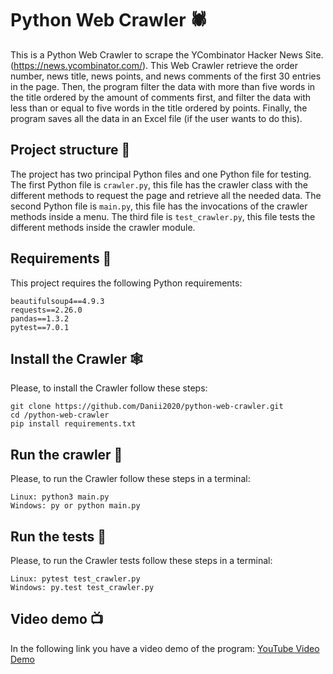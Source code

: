 # Python Web Crawler 🕷️
This is a Python Web Crawler to scrape the YCombinator Hacker News Site. (https://news.ycombinator.com/).
This Web Crawler retrieve the order number, news title, news points, and news comments of the first 30 entries in the page.
Then, the program filter the data with more than five words in the title ordered by the amount of comments first, and filter the data with less than or equal to five words in the title ordered by points.
Finally, the program saves all the data in an Excel file (if the user wants to do this).
## Project structure 🌲
The project has two principal Python files and one Python file for testing.
The first Python file is `crawler.py`, this file has the crawler class with the different methods to request the page and retrieve all the needed data.
The second Python file is `main.py`, this file has the invocations of the crawler methods inside a menu.
The third file is `test_crawler.py`, this file tests the different methods inside the crawler module.
## Requirements 👣
This project requires the following Python requirements:
```
beautifulsoup4==4.9.3
requests==2.26.0
pandas==1.3.2
pytest==7.0.1
```
## Install the Crawler 🕸️
Please, to install the Crawler follow these steps:
```
git clone https://github.com/Danii2020/python-web-crawler.git
cd /python-web-crawler
pip install requirements.txt
```
## Run the crawler 🏃
Please, to run the Crawler follow these steps in a terminal:
```
Linux: python3 main.py
Windows: py or python main.py
```
## Run the tests 📄
Please, to run the Crawler tests follow these steps in a terminal:
```
Linux: pytest test_crawler.py
Windows: py.test test_crawler.py
```
## Video demo 📺
In the following link you have a video demo of the program:
[YouTube Video Demo](https://youtu.be/bA8toajG_xs)
